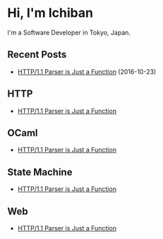 # Hi, I'm Ichiban

I'm a Software Developer in Tokyo, Japan.

## Recent Posts
- [HTTP/1.1 Parser is Just a Function](http-parser-in-ocaml.html) (2016-10-23)

## HTTP
- [HTTP/1.1 Parser is Just a Function](http-parser-in-ocaml.html)

## OCaml
- [HTTP/1.1 Parser is Just a Function](http-parser-in-ocaml.html)

## State Machine
- [HTTP/1.1 Parser is Just a Function](http-parser-in-ocaml.html)

## Web
- [HTTP/1.1 Parser is Just a Function](http-parser-in-ocaml.html)

